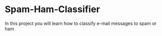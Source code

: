 # Spam-Ham-Classifier
In this project you will learn how to classify e-mail messages to spam or ham
